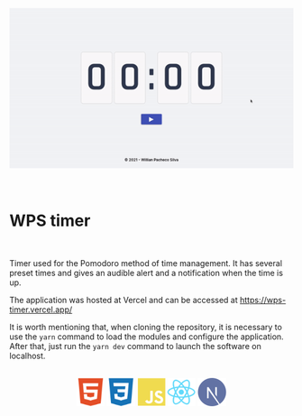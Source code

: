 <div align="center">
    <br/>
    <img src="./public/wpstimer.gif"/>
    <br>
</div>



<br/>
<br/>

# WPS timer

<br/>

Timer used for the Pomodoro method of time management. It has several preset times and gives an audible alert and a notification when the time is up.

The application was hosted at Vercel and can be accessed at https://wps-timer.vercel.app/

It is worth mentioning that, when cloning the repository, it is necessary to use the ```yarn``` command to load the modules and configure the application. After that, just run the ```yarn dev``` command to launch the software on localhost.

<div align="center">
    <br/>
    <img height="50px" src="./public/languages/html.svg"/>
    <img height="50px" src="./public/languages/css.svg"/>
    <img height="50px" src="./public/languages/javascript.svg"/>
    <img height="50px" src="./public/languages/reactjs.svg"/>
    <img height="50px" src="./public/languages/nextjs.svg"/>
    <br/>
</div>

<br/>
